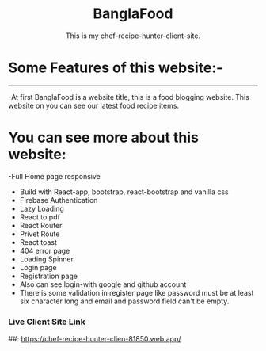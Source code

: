 <h1 align="center">BanglaFood</h1>
<p align="center">This is my chef-recipe-hunter-client-site.</p>

# Some Features of this website:-

***
-At first BanglaFood is a website title, this is a food blogging website. This website on you can see our latest food recipe items. 

# You can see more about this website:
-Full Home page responsive 
* Build with React-app, bootstrap, react-bootstrap and vanilla css
* Firebase Authentication
* Lazy Loading 
* React to pdf 
* React Router 
* Privet Route 
* React toast
* 404 error page
* Loading Spinner
* Login page
* Registration page
* Also can see login-with google and github account
* There is some validation in register page like password must be at least six character long and email and password field can't be empty.

### Live Client Site Link
##: https://chef-recipe-hunter-clien-81850.web.app/


